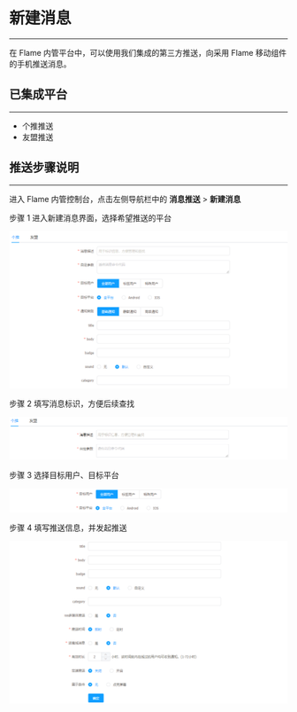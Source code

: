 # 新建消息

---

在 Flame 内管平台中，可以使用我们集成的第三方推送，向采用 Flame 移动组件的手机推送消息。

## 已集成平台

---

* 个推推送
* 友盟推送

## 推送步骤说明

---

进入 Flame 内管控制台，点击左侧导航栏中的 **消息推送** > **新建消息**

步骤 1 进入新建消息界面，选择希望推送的平台

![新建消息界面](./../images/createMessage1.png)

步骤 2 填写消息标识，方便后续查找

![填写标识信息](./../images/createMessage2.png)

步骤 3 选择目标用户、目标平台

![选择推送目标](./../images/createMessage3.png)

步骤 4 填写推送信息，并发起推送

![填写推送信息](./../images/createMessage4.png)